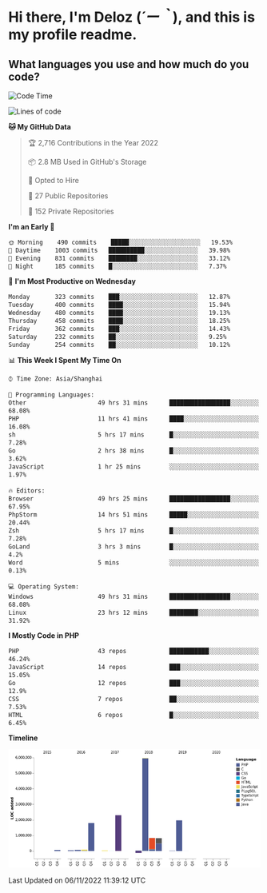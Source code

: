 # **Hi there, I'm Deloz (*´ー｀*), and this is my profile readme.**
<!--  [![Profile views](https://gpvc.arturio.dev/dank-del)](https://github.com/dank-del) -->
## **What languages you use and how much do you code?**

<!--START_SECTION:waka-->
![Code Time](http://img.shields.io/badge/Code%20Time-248%20hrs%2034%20mins-blue)

![Lines of code](https://img.shields.io/badge/From%20Hello%20World%20I%27ve%20Written-14%20Million%20lines%20of%20code-blue)

**🐱 My GitHub Data** 

> 🏆 2,716 Contributions in the Year 2022
 > 
> 📦 2.8 MB Used in GitHub's Storage 
 > 
> 💼 Opted to Hire
 > 
> 📜 27 Public Repositories 
 > 
> 🔑 152 Private Repositories  
 > 
**I'm an Early 🐤** 

```text
🌞 Morning    490 commits    █████░░░░░░░░░░░░░░░░░░░░   19.53% 
🌆 Daytime    1003 commits   ██████████░░░░░░░░░░░░░░░   39.98% 
🌃 Evening    831 commits    ████████░░░░░░░░░░░░░░░░░   33.12% 
🌙 Night      185 commits    █░░░░░░░░░░░░░░░░░░░░░░░░   7.37%

```
📅 **I'm Most Productive on Wednesday** 

```text
Monday       323 commits    ███░░░░░░░░░░░░░░░░░░░░░░   12.87% 
Tuesday      400 commits    ████░░░░░░░░░░░░░░░░░░░░░   15.94% 
Wednesday    480 commits    ████░░░░░░░░░░░░░░░░░░░░░   19.13% 
Thursday     458 commits    ████░░░░░░░░░░░░░░░░░░░░░   18.25% 
Friday       362 commits    ███░░░░░░░░░░░░░░░░░░░░░░   14.43% 
Saturday     232 commits    ██░░░░░░░░░░░░░░░░░░░░░░░   9.25% 
Sunday       254 commits    ██░░░░░░░░░░░░░░░░░░░░░░░   10.12%

```


📊 **This Week I Spent My Time On** 

```text
⌚︎ Time Zone: Asia/Shanghai

💬 Programming Languages: 
Other                    49 hrs 31 mins      █████████████████░░░░░░░░   68.08% 
PHP                      11 hrs 41 mins      ████░░░░░░░░░░░░░░░░░░░░░   16.08% 
sh                       5 hrs 17 mins       █░░░░░░░░░░░░░░░░░░░░░░░░   7.28% 
Go                       2 hrs 38 mins       █░░░░░░░░░░░░░░░░░░░░░░░░   3.62% 
JavaScript               1 hr 25 mins        ░░░░░░░░░░░░░░░░░░░░░░░░░   1.97%

🔥 Editors: 
Browser                  49 hrs 25 mins      █████████████████░░░░░░░░   67.95% 
PhpStorm                 14 hrs 51 mins      █████░░░░░░░░░░░░░░░░░░░░   20.44% 
Zsh                      5 hrs 17 mins       █░░░░░░░░░░░░░░░░░░░░░░░░   7.28% 
GoLand                   3 hrs 3 mins        █░░░░░░░░░░░░░░░░░░░░░░░░   4.2% 
Word                     5 mins              ░░░░░░░░░░░░░░░░░░░░░░░░░   0.13%

💻 Operating System: 
Windows                  49 hrs 31 mins      █████████████████░░░░░░░░   68.08% 
Linux                    23 hrs 12 mins      ████████░░░░░░░░░░░░░░░░░   31.92%

```

**I Mostly Code in PHP** 

```text
PHP                      43 repos            ███████████░░░░░░░░░░░░░░   46.24% 
JavaScript               14 repos            ███░░░░░░░░░░░░░░░░░░░░░░   15.05% 
Go                       12 repos            ███░░░░░░░░░░░░░░░░░░░░░░   12.9% 
CSS                      7 repos             ██░░░░░░░░░░░░░░░░░░░░░░░   7.53% 
HTML                     6 repos             █░░░░░░░░░░░░░░░░░░░░░░░░   6.45%

```


**Timeline**

![Chart not found](https://raw.githubusercontent.com/deloz/deloz/main/charts/bar_graph.png) 


 Last Updated on 06/11/2022 11:39:12 UTC
<!--END_SECTION:waka-->
